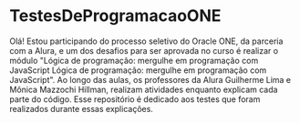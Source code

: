 # TestesDeProgramacaoONE
Olá! Estou participando do processo seletivo do Oracle ONE, da parceria com a Alura, e um dos desafios para ser aprovada no curso é realizar o módulo "Lógica de programação: mergulhe em programação com JavaScript Lógica de programação: mergulhe em programação com JavaScript". Ao longo das aulas, os professores da Alura Guilherme Lima e Mônica Mazzochi Hillman, realizam atividades enquanto explicam cada parte do código. Esse repositório é dedicado aos testes que foram realizados durante essas explicações.
